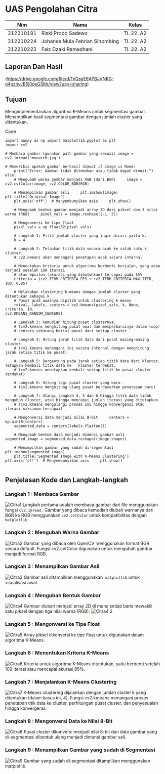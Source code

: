 # UAS Pengolahan Citra

| Nim  | Nama | Kelas | 
| ------------- | ------------- | ------------- |
| 312210191 | Riski Probo Sadewo | TI. 22. A2  |
| 312210224 | Johanes Mula Febrian Sihombing | TI. 22. A2  |
| 312210223 | Faiz Dzaki Ramadhani | TI. 22. A2  |

## Laporan Dan Hasil
(https://drive.google.com/file/d/1VQsqE6AFBJVNKG-q4pzhyJB5j0qeGSMr/view?usp=sharing)

## Tujuan 
Mengimplementasikan algoritma K-Means untuk segmentasi gambar. 
Menampilkan hasil segmentasi gambar dengan jumlah cluster yang ditentukan. 
 
Code 
 
```
import numpy as np import matplotlib.pyplot as plt 
import cv2 
 
# Membaca gambar (gunakan path gambar yang sesuai) image = cv2.imread('monarch.jpg') 
 
# Memeriksa apakah gambar berhasil dimuat if image is None: 
    print("Error: Gambar tidak ditemukan atau tidak dapat dimuat.") else: 
    # Mengubah warna gambar menjadi RGB (dari BGR)     image = cv2.cvtColor(image, cv2.COLOR_BGR2RGB) 
     
    # Menampilkan gambar asli     plt.imshow(image)     plt.title('Original Image') 
    plt.axis('off')  # Menyembunyikan axis     plt.show() 
 
    # Mengubah bentuk gambar menjadi array 2D dari piksel dan 3 nilai warna (RGB)     pixel_vals = image.reshape((-1, 3)) 
 
    # Mengonversi ke tipe float 
    pixel_vals = np.float32(pixel_vals) 
 
    # Langkah 1: Pilih jumlah cluster yang ingin dicari yaitu k. 
    k = 4 
 
    # Langkah 2: Tetapkan titik data secara acak ke salah satu k cluster. 
    # cv2.kmeans akan menangani penetapan acak secara internal 
 
    # Menentukan kriteria untuk algoritma berhenti berjalan, yang akan terjadi setelah 100 iterasi 
    # atau epsilon (akurasi yang dibutuhkan) tercapai pada 85% 
    criteria = (cv2.TERM_CRITERIA_EPS + cv2.TERM_CRITERIA_MAX_ITER, 100, 0.85) 
 
    # Melakukan clustering k-means dengan jumlah cluster yang ditentukan sebagai k 
    # Pusat acak awalnya dipilih untuk clustering k-means 
    retval, labels, centers = cv2.kmeans(pixel_vals, k, None, criteria, 10, 
cv2.KMEANS_RANDOM_CENTERS) 
 
    # Langkah 3: Kemudian hitung pusat clusternya. 
    # (cv2.kmeans menghitung pusat awal dan memperbaruinya dalam loop) 
    # centers sekarang berisi pusat dari setiap cluster 
 
    # Langkah 4: Hitung jarak titik data dari pusat masing-masing cluster. 
    # (cv2.kmeans menangani ini secara internal dengan menghitung jarak setiap titik ke pusat) 
 
    # Langkah 5: Bergantung pada jarak setiap titik data dari klaster, tetapkan kembali titik data ke   klaster terdekat. 
    # (cv2.kmeans menetapkan kembali setiap titik ke pusat cluster terdekat) 
 
    # Langkah 6: Hitung lagi pusat cluster yang baru. 
    # (cv2.kmeans menghitung ulang pusat berdasarkan penetapan baru) 
 
    # Langkah 7: Ulangi langkah 4, 5 dan 6 hingga titik data tidak mengubah cluster, atau hingga mencapai jumlah iterasi yang ditetapkan. 
    # (cv2.kmeans mengulangi proses ini hingga konvergensi atau iterasi maksimum tercapai) 
 
    # Mengonversi data menjadi nilai 8-bit     centers = np.uint8(centers) 
    segmented_data = centers[labels.flatten()] 
 
    # Mengubah bentuk data menjadi dimensi gambar asli     segmented_image = segmented_data.reshape((image.shape)) 
 
    # Menampilkan gambar yang sudah di-segmentasi     plt.imshow(segmented_image) 
    plt.title('Segmented Image with K-Means Clustering')     plt.axis('off')  # Menyembunyikan axis     plt.show() 
 
``` 

## Penjelasan Kode dan Langkah-langkah

### Langkah 1 : Membaca Gambar
![Citra1](https://github.com/mullf/UAS_PengolahanCitra/assets/115521049/eaad4d56-d0c8-4fbb-ba33-b837259550c5)
Langkah pertama adalah membaca gambar dari file menggunakan fungsi ``cv2.imread.`` Gambar yang dibaca kemudian diubah warnanya dari BGR ke RGB menggunakan ``cv2.cvtColor`` untuk kompatibilitas dengan ``matplotlib`` 

### Langkah 2 : Mengubah Warna Gambar
![Citra2](https://github.com/mullf/UAS_PengolahanCitra/assets/115521049/a32d16cf-c98b-413b-bf7f-fbc6cfaf230d)
Gambar yang dibaca oleh OpenCV menggunakan format BGR secara default. Fungsi cv2.cvtColor digunakan untuk mengubah gambar menjadi format RGB. 

### Langkah 3 : Menampilkan Gambar Asli
![Citra3](https://github.com/mullf/UAS_PengolahanCitra/assets/115521049/15ce711d-8672-424c-8988-55fce4ffecca)
Gambar asli ditampilkan menggunakan`` matplotlib`` untuk visualisasi awal.

### Langkah 4 : Mengubah Bentuk Gambar
![Citra4](https://github.com/mullf/UAS_PengolahanCitra/assets/115521049/db624f88-83b7-44b1-80b1-194819fd975b)
Gambar diubah menjadi array 2D di mana setiap baris mewakili satu piksel dengan tiga nilai warna (RGB).
![Citra4 2](https://github.com/mullf/UAS_PengolahanCitra/assets/115521049/598cbad2-9cfc-42a3-a40d-ecdaac918201)

### Langkah 5 : Mengonversi ke Tipe Float
![Citra5](https://github.com/mullf/UAS_PengolahanCitra/assets/115521049/22d1e616-1965-4d57-93b3-b8d42caf63d7)
Array piksel dikonversi ke tipe float untuk digunakan dalam algoritma K-Means.

### Langkah 6 : Menentukan Kriteria K-Means
![Citra6](https://github.com/mullf/UAS_PengolahanCitra/assets/115521049/5adc9b58-8135-4e55-9a23-de6295a451fe)
Kriteria untuk algoritma K-Means ditentukan, yaitu berhenti setelah 100 iterasi atau mencapai akurasi 85%. 

### Langkah 7 : Menjalankan K-Means Clustering
![Citra7](https://github.com/mullf/UAS_PengolahanCitra/assets/115521049/6bd6021d-33ae-4492-ad4a-2188b100c148)
K-Means clustering dijalankan dengan jumlah cluster k yang ditentukan (dalam kasus ini, 4). Fungsi cv2.kmeans menangani proses penetapan titik data ke cluster, perhitungan pusat cluster, dan penyesuaian hingga konvergensi. 

### Langkah 8 : Mengonversi Data ke Nilai 8-Bit
![Citra8](https://github.com/mullf/UAS_PengolahanCitra/assets/115521049/7503a017-310a-4720-b685-46b07cfc69f2)
Pusat cluster dikonversi menjadi nilai 8-bit dan data gambar yang di-segmentasi dibentuk ulang menjadi dimensi gambar asli.

### Langkah 9 : Menampilkan Gambar yang sudah di Segmentasi
![Citra9](https://github.com/mullf/UAS_PengolahanCitra/assets/115521049/fcbf6fe7-352a-4e22-b08d-7b84338bdacf)
Gambar yang sudah di-segmentasi ditampilkan menggunakan matplotlib.
